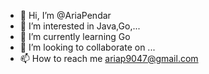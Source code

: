 - 👋 Hi, I’m @AriaPendar
- 👀 I’m interested in Java,Go,...
- 🌱 I’m currently learning Go
- 💞️ I’m looking to collaborate on ...
- 📫 How to reach me ariap9047@gmail.com

<!---
AriaPendar/AriaPendar is a ✨ special ✨ repository because its `README.md` (this file) appears on your GitHub profile.
You can click the Preview link to take a look at your changes.
--->
